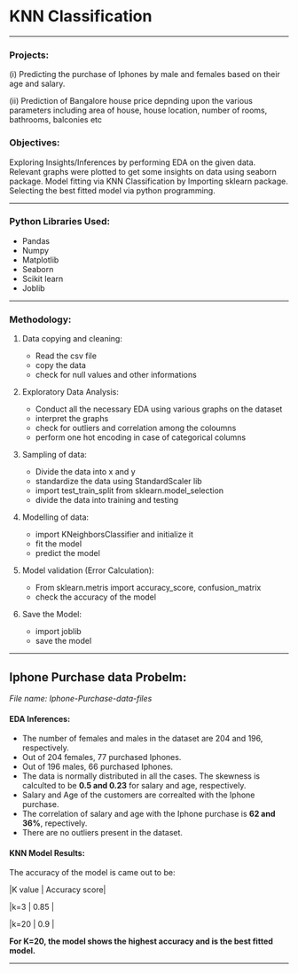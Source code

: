 # KNN Classification
***

### Projects:

(i) Predicting the purchase of Iphones by male and females based on their age and salary. 

(ii) Prediction of Bangalore house price depnding upon the various parameters including area of house, house location, number of rooms, bathrooms, balconies etc

### Objectives:

Exploring Insights/Inferences by performing EDA on the given data. Relevant graphs were plotted to get some insights on data using seaborn package. Model fitting via KNN Classification by Importing sklearn package. Selecting the best fitted model via python programming.
***

### Python Libraries Used:
   * Pandas
   * Numpy
   * Matplotlib
   * Seaborn
   * Scikit learn
   * Joblib

***

### Methodology:
 1. Data copying and cleaning:
    * Read the csv file
    * copy the data
    * check for null values and other informations
 
 2. Exploratory Data Analysis:
    * Conduct all the necessary EDA using various graphs on the dataset
    * interpret the graphs
    * check for outliers and correlation among the coloumns
    * perform one hot encoding in case of categorical columns

 3. Sampling of data:
    * Divide the data into x and y
    * standardize the data using StandardScaler lib
    * import test_train_split from sklearn.model_selection
    * divide the data into training and testing


  4. Modelling of data:
     * import KNeighborsClassifier and initialize it
     * fit the model
     * predict the model

  5. Model validation (Error Calculation):
     * From sklearn.metris import accuracy_score, confusion_matrix
     * check the accuracy of the model

  6. Save the Model:
     * import joblib
     * save the model

  ***
  ## Iphone Purchase data Probelm: 
  
  *File name: Iphone-Purchase-data-files*
  
  #### EDA Inferences:
  * The number of females and males in the dataset are 204 and 196, respectively.
  * Out of 204 females, 77 purchased Iphones.
  * Out of 196 males, 66 purchased Iphones.
  * The data is normally distributed in all the cases. The skewness is calculted to be **0.5 and 0.23** for salary and age, respectively.
  * Salary and Age of the customers are correalted with the Iphone purchase.
  * The correlation of salary and age with the Iphone purchase is **62 and 36%**, repectively.
  * There are no outliers present in the dataset.

 
  #### KNN Model Results:
  The accuracy of the model is came out to be:
  
  |K value | Accuracy score|
  
  |k=3 | 0.85      |
  
  |k=20 | 0.9      |
  
  
**For K=20, the model shows the highest accuracy and is the best fitted model.**
***



       
      
     
     
     



